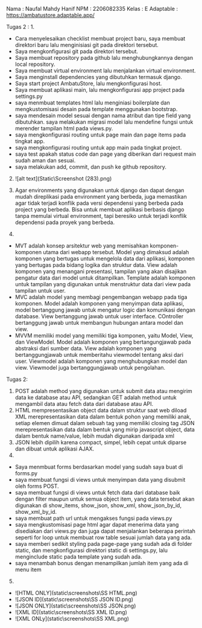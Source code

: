 Nama    : Naufal Mahdy Hanif
NPM     : 2206082335
Kelas   : E
Adaptable : https://ambatustore.adaptable.app/


Tugas 2 :
1.
- Cara menyelesaikan checklist membuat project baru, saya membuat direktori baru lalu menginisiasi git pada direktori tersebut.
- Saya mengkonfigurasi git pada direktori tersebut.
- Saya membuat repository pada github lalu menghubungkannya dengan local repository.
- Saya membuat virtual environment lalu menjalankan virtual environment.
- Saya menginstall dependencies yang dibutuhkan termasuk django.
- Saya start project AmbatuStore, lalu mengkonfigurasi host.
- Saya membuat aplikasi main, lalu mengkonfigurasi app project pada settings.py
- saya menmbuat templates html lalu menginiasi boilerplate dan mengkustomisasi desain pada template menggunakan bootstrap.
- saya mendesain model sesuai dengan nama atribut dan tipe field yang dibutuhkan.
saya melakukan migrasi model lalu mendefine fungsi untuk merender tampilan html pada views.py.
- saya mengkonfigurasi routing untuk page main dan page items pada tingkat app.
- saya mengkonfigurasi routing untuk app main pada tingkat project.
- saya test apakah status code dan page yang diberikan dari request main sudah aman dan sesuai.
- saya melakukan add, commit, dan push ke github repository.

2. ![alt text](Static\Screenshot (283).png)

3. Agar environments yang digunakan untuk django dan dapat dengan mudah direplikasi pada environment yang berbeda, juga memastikan agar tidak terjadi konflik pada versi dependensi yang berbeda pada project yang berbeda. Bisa untuk membuat aplikasi berbasis django tanpa memulai virtual environment, tapi beresiko untuk terjadi konflik dependensi pada proyek yang berbeda. 

4. 
- MVT adalah konsep arsitektur web yang memisahkan komponen-komponen utama dari webapp tersebut. Model yang dimaksud adalah komponen yang bertugas untuk mengelola data dari aplikasi, komponen yang bertugas pada bidang logika dan struktur data. View adalah komponen yang menangani presentasi, tampilan yang akan disajikan pengatur data dari model untuk ditampilkan. Template adalah komponen untuk tampilan yang digunakan untuk menstruktur data dari view pada tampilan untuk user.
- MVC adalah model yang membagi pengembangan webapp pada tiga komponen. Model adalah komponen yang menyimpan data aplikasi, model bertanggung jawab untuk mengatur logic dan komunikasi dengan database. View bertanggung jawab untuk user interface. COntroller bertanggung jawab untuk membangun hubungan antara model dan view.
- MVVM memiliki model yang memiliki tiga komponen, yaitu Model, View, dan ViewModel. Model adalah komponen yang bertangungjawab pada abstraksi dari sumber data. View adalah komponen yang bertanggungjawab untuk memberitahu viewmodel tentang aksi dari user. Viewmodel adalah komponen yang menghubungkan model dan view. Viewmodel juga bertanggungjawab untuk pengolahan.

Tugas 2:
1. POST adalah method yang digunakan untuk submit data atau mengirim data ke database atau API, sedangkan GET adalah method untuk mengambil data atau fetch data dari database atau API.
2. HTML mempresentasikan object data dalam struktur saat web diload
    XML merepresentasikan data dalam bentuk pohon yang memiliki anak, setiap elemen dimuat dalam sebuah tag yang memiliki closing tag
    JSON merepresentasikan data dalam bentuk yang mirip javascript object, data dalam bentuk name/value, lebih mudah digunakan daripada xml
3. JSON lebih dipilih karena compact, simpel, lebih cepat untuk diparse dan dibuat untuk aplikasi AJAX.
4. 
- Saya menmbuat forms berdasarkan model yang sudah saya buat di forms.py
- saya membuat fungsi di views untuk menyimpan data yang disubmit oleh forms POST.
- saya membuat fungsi di views untuk fetch data dari database baik dengan filter maupun untuk semua object item, yang data tersebut akan digunakan di show_items, show_json, show_xml, show_json_by_id, show_xml_by_id.
- saya membuat path url untuk mengakses fungsi pada views.py
- saya mengkustomisasi page html agar dapat menerima data yang disediakan dari views.py dan juga dapat menjalankan beberapa perintah seperti for loop untuk membuat row table sesuai jumlah data yang ada.
- saya memberi sedikit styling pada page-page yang sudah ada di folder static, dan mengkonfigurasi direktori static di settings.py, lalu menginclude static pada template yang sudah ada.
- saya menambah bonus dengan menampilkan jumlah item yang ada di menu item
5. 
- ![HTML ONLY](static\screenshots\SS HTML.png)
- ![JSON ID](static\screenshots\SS JSON ID.png)
- ![JSON ONLY](static\screenshots\SS JSON.png)
- ![XML ID](static\screenshots\SS XML ID.png)
- ![XML ONLy](static\screenshots\SS XML.png)